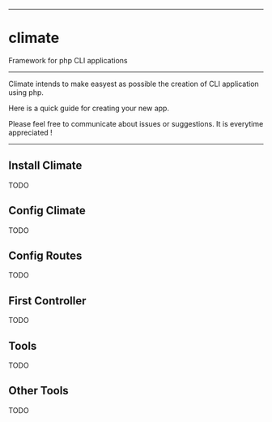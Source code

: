 ----------

climate
==========
Framework for php CLI applications

----------


Climate intends to make easyest as possible the creation of CLI application using php.


Here is a quick guide for creating your new app.

Please feel free to communicate about issues or suggestions. It is everytime appreciated !

-----------------

Install Climate
-----



TODO



Config Climate
-----------------


TODO



Config Routes
-----------------


TODO



First Controller
-------------

TODO



Tools
-------------

TODO



Other Tools
-------------

TODO

